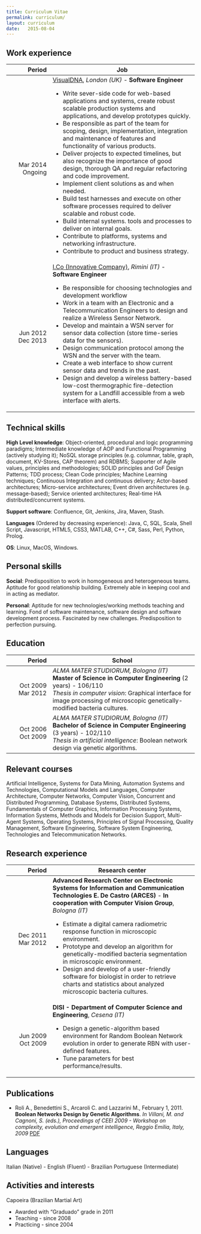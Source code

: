 ```yaml
---
title: Curriculum Vitae
permalink: curriculum/
layout: curriculum
date:   2015-08-04
---
```


<style>
  td:first-child {
    width:100px;
  }
</style>

## Work experience
| Period | Job |
| -----: | --- |
| Mar 2014 Ongoing | [VisualDNA](http://www.visualdna.com), _London (UK)_ - __Software Engineer__ <ul><li>Write sever-side code for web-based applications and systems, create robust scalable production systems and applications, and develop prototypes quickly.</li><li>Be responsible as part of the team for scoping, design, implementation, integration and maintenance of features and functionality of various products.</li><li>Deliver projects to expected timelines, but also recognize the importance of good design, thorough QA and regular refactoring and code improvement.</li><li>Implement client solutions as and when needed.</li><li>Build test harnesses and execute on other software processes required to deliver scalable and robust code.</li><li>Build internal systems. tools and processes to deliver on internal goals.</li><li>Contribute to platforms, systems and networking infrastructure.</li><li>Contribute to product and business strategy.</li></ul> |
| Jun 2012 Dec 2013 | [I.Co (Innovative Company)](http://www.icoworld.com), _Rimini (IT)_ - __Software Engineer__ <ul><li>Be responsible for choosing technologies and development workflow</li><li>Work in a team with an Electronic and a Telecommunication Engineers to design and realize a Wireless Sensor Network.</li><li>Develop and maintain a WSN server for sensor data collection (store time-series data for the sensors).</li><li>Design communication protocol among the WSN and the server with the team.</li><li>Create a web interface to show current sensor data and trends in the past.</li><li>Design and develop a wireless battery-based low-cost thermographic fire-detection system for a Landfill accessible from a web interface with alerts.</li></ul> |

## Technical skills
__High Level knowledge__: Object-oriented, procedural and logic programming paradigms; Intermediate knowledge of AOP and Functional Programming (actively studying it); NoSQL storage principles (e.g. columnar, table, graph, document, KV-Stores, CAP theorem) and RDBMS; Supporter of Agile values, principles and methodologies; SOLID principles and GoF Design Patterns; TDD process; Clean Code principles; Machine Learning techniques; Continuous Integration and continuous delivery; Actor-based architectures; Micro-service architectures; Event driven architectures (e.g. message-based); Service oriented architectures; Real-time HA distributed/concurrent systems.

__Support software__: Confluence, Git, Jenkins, Jira, Maven, Stash.

__Languages__ (Ordered by decreasing experience): Java, C, SQL, Scala, Shell Script, Javascript, HTML5, CSS3, MATLAB, C++, C#, Sass, Perl, Python, Prolog.

__OS__: Linux, MacOS, Windows.  

## Personal skills
__Social__: Predisposition to work in homogeneous and heterogeneous teams. Aptitude for good relationship building. Extremely able in keeping cool and in acting as mediator.

__Personal__: Aptitude for new technologies/working methods teaching and learning. Fond of software maintenance, software design and software development process. Fascinated by new challenges. Predisposition to perfection pursuing.

## Education
| Period | School |
| -----------: | ------ |
| Oct 2009 Mar 2012 | _ALMA MATER STUDIORUM, Bologna (IT)_<br />__Master of Science in Computer Engineering__ (2 years) - 106/110<br />_Thesis in computer vision_: Graphical interface for image processing of microscopic genetically-modified bacteria cultures. |
| Oct 2006 Oct 2009 | _ALMA MATER STUDIORUM, Bologna (IT)_<br />__Bachelor of Science in Computer Engineering__ (3 years) - 102/110<br /> _Thesis in artificial intelligence_: Boolean network design via genetic algorithms. |

## Relevant courses
Artificial Intelligence, Systems for Data Mining, Automation Systems and Technologies, Computational Models and Languages, Computer Architecture, Computer Networks, Computer Vision, Concurrent and Distributed Programming, Database Systems, Distributed Systems, Fundamentals of Computer Graphics, Information Processing Systems, Information Systems, Methods and Models for Decision Support, Multi-Agent Systems, Operating Systems, Principles of Signal Processing, Quality Management, Software Engineering, Software System Engineering, Technologies and Telecommunication Networks.

## Research experience
| Period | Research center |
| -----: | ------ |
| Dec 2011 Mar 2012 | __Advanced Research Center on Electronic Systems for Information and Communication Technologies E. De Castro (ARCES)__ - __In cooperation with Computer Vision Group__, _Bologna (IT)_ <ul><li>Estimate a digital camera radiometric response function in microscopic environment.</li><li>Prototype and develop an algorithm for genetically-modified bacteria segmentation in microscopic environment.</li><li>Design and develop of a user-friendly software for biologist in order to retrieve charts and statistics about analyzed microscopic bacteria cultures.</li></ul> |
| Jun 2009 Oct 2009 | __DISI - Department of Computer Science and Engineering__, _Cesena (IT)_ <ul><li>Design a genetic-algorithm based environment for Random Boolean Network evolution in order to generate RBN with user-defined features.</li><li>Tune parameters for best performance/results.</li></ul> |

## Publications
* Roli A., Benedettini S., Arcaroli C. and Lazzarini M., February 1, 2011. __Boolean Networks Design by Genetic	Algorithms__. _In Villani, M. and Cagnoni, S. (eds.), Proceedings of CEEI 2009 - Workshop on 	complexity, evolution and emergent intelligence, Reggio Emilia, Italy, 2009_ [PDF](http://arxiv.org/abs/1101.6018)

## Languages
Italian (Native) - English (Fluent) - Brazilian Portuguese (Intermediate)

## Activities and interests
Capoeira (Brazilian Martial Art)

  * Awarded with “Graduado” grade in 2011
  * Teaching - since 2008
  * Practicing - since 2004

